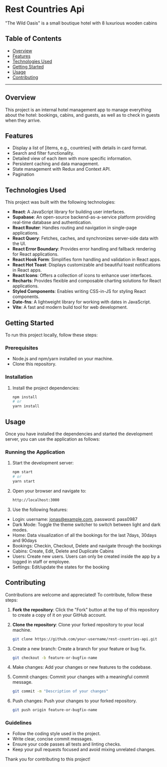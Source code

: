 # Rest Countries Api

"The Wild Oasis" is a small boutique hotel with 8 luxurious wooden cabins

## Table of Contents

- [Overview](#overview)
- [Features](#features)
- [Technologies Used](#technologies-used)
- [Getting Started](#getting-started)
- [Usage](#usage)
- [Contributing](#contributing)

---

## Overview

This project is an internal hotel management app to manage everything about the hotel: bookings, cabins, and guests, as well as to check in guests when they arrive.

## Features

- Display a list of [items, e.g., countries] with details in card format.
- Search and filter functionality.
- Detailed view of each item with more specific information.
- Persistent caching and data management.
- State management with Redux and Context API.
- Pagination

## Technologies Used

This project was built with the following technologies:

- **React**: A JavaScript library for building user interfaces.
- **Supabase**: An open-source backend-as-a-service platform providing real-time database and authentication.
- **React Router**: Handles routing and navigation in single-page applications.
- **React Query**: Fetches, caches, and synchronizes server-side data with the UI.
- **React Error Boundary**: Provides error handling and fallback rendering for React applications.
- **React Hook Form**: Simplifies form handling and validation in React apps.
- **React Hot Toast**: Displays customizable and beautiful toast notifications in React apps.
- **React Icons**: Offers a collection of icons to enhance user interfaces.
- **Recharts**: Provides flexible and composable charting solutions for React applications.
- **Styled Components**: Enables writing CSS-in-JS for styling React components.
- **Date-fns**: A lightweight library for working with dates in JavaScript.
- **Vite**: A fast and modern build tool for web development.

## Getting Started

To run this project locally, follow these steps:

### Prerequisites

- Node.js and npm/yarn installed on your machine.
- Clone this repository.

### Installation

1. Install the project dependencies:
   ```bash
   npm install
   # or
   yarn install
   ```

## Usage

Once you have installed the dependencies and started the development server, you can use the application as follows:

### Running the Application

1. Start the development server:
   ```bash
   npm start
   # or
   yarn start
   ```
2. Open your browser and navigate to:

   ```bash
   http://localhost:3000
   ```

3. Use the following features:

- Login: username: jonas@example.com, password: pass0987
- Dark Mode: Toggle the theme switcher to switch between light and dark modes.
- Home: Data visualization of all the bookings for the last 7days, 30days and 90days
- Bookings: Checkin, Checkout, Delete and navigate through the bookings
- Cabins: Create, Edit, Delete and Duplicate Cabins
- Users: Create new users. Users can only be created inside the app by a logged in staff or employee.
- Settings: Edit/update the states for the booking

## Contributing

Contributions are welcome and appreciated! To contribute, follow these steps:

1. **Fork the repository**: Click the "Fork" button at the top of this repository to create a copy of it on your GitHub account.

2. **Clone the repository**: Clone your forked repository to your local machine.
   ```bash
   git clone https://github.com/your-username/rest-countries-api.git
   ```
3. Create a new branch: Create a branch for your feature or bug fix.

   ```bash
   git checkout -b feature-or-bugfix-name
   ```

4. Make changes: Add your changes or new features to the codebase.

5. Commit changes: Commit your changes with a meaningful commit message.
   ```bash
   git commit -m "Description of your changes"
   ```
6. Push changes: Push your changes to your forked repository.
   ```bash
   git push origin feature-or-bugfix-name
   ```

### Guidelines

- Follow the coding style used in the project.
- Write clear, concise commit messages.
- Ensure your code passes all tests and linting checks.
- Keep your pull requests focused and avoid mixing unrelated changes.

Thank you for contributing to this project!
